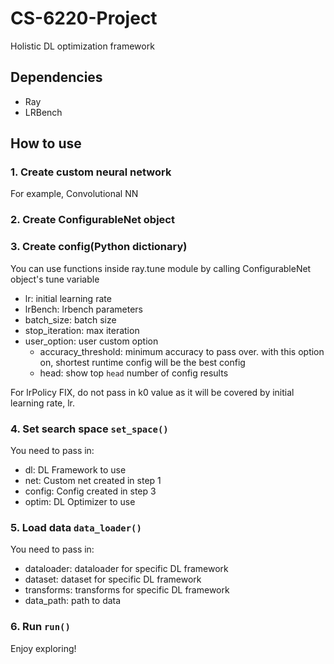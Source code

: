 # CS-6220-Project

Holistic DL optimization framework

## Dependencies

- Ray
- LRBench

## How to use

### 1. Create custom neural network

For example, Convolutional NN

### 2. Create ConfigurableNet object

### 3. Create config(Python dictionary)

You can use functions inside ray.tune module by calling ConfigurableNet object's tune variable

- lr: initial learning rate
- lrBench: lrbench parameters
- batch_size: batch size
- stop_iteration: max iteration
- user_option: user custom option
  - accuracy_threshold: minimum accuracy to pass over. with this option on, shortest runtime config will be the best config
  - head: show top `head` number of config results

For lrPolicy FIX, do not pass in k0 value as it will be covered by initial learning rate, lr.

### 4. Set search space `set_space()`

You need to pass in:

- dl: DL Framework to use
- net: Custom net created in step 1
- config: Config created in step 3
- optim: DL Optimizer to use

### 5. Load data `data_loader()`

You need to pass in:

- dataloader: dataloader for specific DL framework
- dataset: dataset for specific DL framework
- transforms: transforms for specific DL framework
- data_path: path to data

### 6. Run `run()`

Enjoy exploring!
